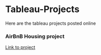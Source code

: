 # Tableau-Projects
Here are the tableau projects posted online
<h3>AirBnB Housing project</h3> 
<a href= "https://public.tableau.com/views/PortfolioProject1AirBNB/Dashboard1?:language=en-US&:display_count=n&:origin=viz_share_link">Link to project</a>  

